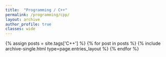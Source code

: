 ```yaml
---
title:  "Programming / C++"
permalink: /programming/cpp/
layout: archive
author_profile: true
classes: wide
---
```


{% assign posts = site.tags['C++'] %}
{% for post in posts %} {% include archive-single.html type=page.entries_layout %} {% endfor %}
